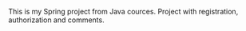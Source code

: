 This is my Spring project from Java cources.
Project with registration, authorization and comments.
